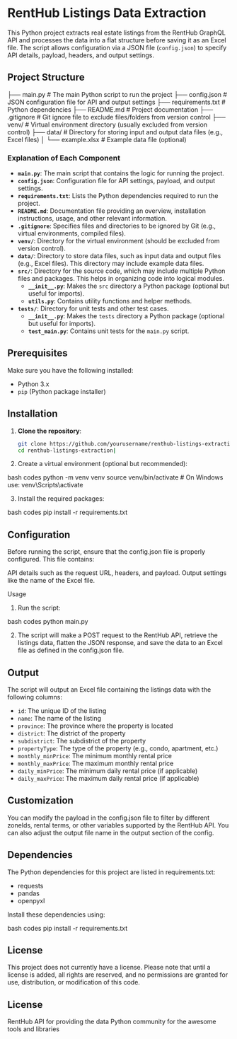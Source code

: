 # RentHub Listings Data Extraction

This Python project extracts real estate listings from the RentHub GraphQL API and processes the data into a flat structure before saving it as an Excel file. The script allows configuration via a JSON file (`config.json`) to specify API details, payload, headers, and output settings.


## Project Structure

├── main.py # The main Python script to run the project 
├── config.json # JSON configuration file for API and output settings 
├── requirements.txt # Python dependencies 
├── README.md # Project documentation 
├── .gitignore # Git ignore file to exclude files/folders from version control 
├── venv/ # Virtual environment directory (usually excluded from version control) 
├── data/ # Directory for storing input and output data files (e.g., Excel files) 
│ └── example.xlsx # Example data file (optional) 


### Explanation of Each Component

- **`main.py`**: The main script that contains the logic for running the project.
- **`config.json`**: Configuration file for API settings, payload, and output settings.
- **`requirements.txt`**: Lists the Python dependencies required to run the project.
- **`README.md`**: Documentation file providing an overview, installation instructions, usage, and other relevant information.
- **`.gitignore`**: Specifies files and directories to be ignored by Git (e.g., virtual environments, compiled files).
- **`venv/`**: Directory for the virtual environment (should be excluded from version control).
- **`data/`**: Directory to store data files, such as input data and output files (e.g., Excel files). This directory may include example data files.
- **`src/`**: Directory for the source code, which may include multiple Python files and packages. This helps in organizing code into logical modules.
  - **`__init__.py`**: Makes the `src` directory a Python package (optional but useful for imports).
  - **`utils.py`**: Contains utility functions and helper methods.
- **`tests/`**: Directory for unit tests and other test cases.
  - **`__init__.py`**: Makes the `tests` directory a Python package (optional but useful for imports).
  - **`test_main.py`**: Contains unit tests for the `main.py` script.

## Prerequisites

Make sure you have the following installed:

- Python 3.x
- `pip` (Python package installer)


## Installation

1. **Clone the repository**:

   ```bash
   git clone https://github.com/yourusername/renthub-listings-extraction.git
   cd renthub-listings-extraction|

2. Create a virtual environment (optional but recommended):

bash codes
python -m venv venv
source venv/bin/activate  # On Windows use: venv\Scripts\activate

3. Install the required packages:

bash codes
pip install -r requirements.txt


## Configuration

Before running the script, ensure that the config.json file is properly configured. This file contains:

API details such as the request URL, headers, and payload.
Output settings like the name of the Excel file.

Usage
1. Run the script:

bash codes
python main.py

2. The script will make a POST request to the RentHub API, retrieve the listings data, flatten the JSON response, and save the data to an Excel file as defined in the config.json file.


## Output

The script will output an Excel file containing the listings data with the following columns:

- `id`: The unique ID of the listing
- `name`: The name of the listing
- `province`: The province where the property is located
- `district`: The district of the property
- `subdistrict`: The subdistrict of the property
- `propertyType`: The type of the property (e.g., condo, apartment, etc.)
- `monthly_minPrice`: The minimum monthly rental price
- `monthly_maxPrice`: The maximum monthly rental price
- `daily_minPrice`: The minimum daily rental price (if applicable)
- `daily_maxPrice`: The maximum daily rental price (if applicable)


## Customization

You can modify the payload in the config.json file to filter by different zoneIds, rental terms, or other variables supported by the RentHub API. You can also adjust the output file name in the output section of the config.

## Dependencies

The Python dependencies for this project are listed in requirements.txt:


- requests
- pandas
- openpyxl

Install these dependencies using:

bash codes
pip install -r requirements.txt


## License
This project does not currently have a license. 
Please note that until a license is added, all rights are reserved, and no permissions are granted for use, distribution, or modification of this code.


## License
RentHub API for providing the data
Python community for the awesome tools and libraries
